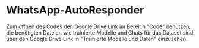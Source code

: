 # WhatsApp-AutoResponder
Zum öffnen des Codes den Google Drive Link im Bereich "Code" benutzen, die benötigten Dateien wie trainierte Modelle und Chats für das Dataset sind über den Google Drive Link in "Trainierte Modelle und Daten" einzusehen.
